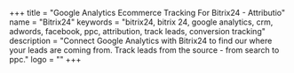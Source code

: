 +++
title = "Google Analytics Ecommerce Tracking For Bitrix24 - Attributio"
name = "Bitrix24"
keywords = "bitrix24, bitrix 24, google analytics, crm, adwords, facebook, ppc, attribution, track leads, conversion tracking"
description = "Connect Google Analytics with Bitrix24 to find our where your leads are coming from. Track leads from the source - from search to ppc."
logo = ""
+++
